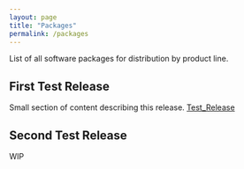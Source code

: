 ```yaml
---
layout: page
title: "Packages"
permalink: /packages
---
```

List of all software packages for distribution by product line.

## First Test Release
Small section of content describing this release.
[Test_Release](https://github.com/goldzwjl/skills-github-pages/releases/tag/Test_Release)

## Second Test Release
WIP
